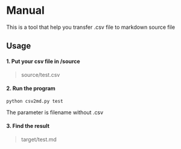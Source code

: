 # Manual

This is a tool that help you transfer .csv file to markdown source file

## Usage

#### 1. Put your csv file in /source

>source/test.csv

#### 2. Run the program

    python csv2md.py test
    
The parameter is filename without .csv

#### 3. Find the result

>target/test.md